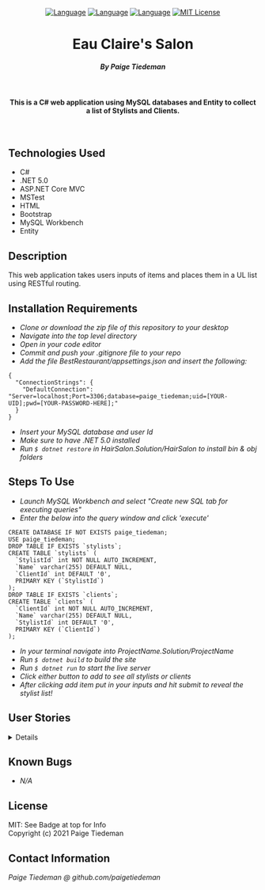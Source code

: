 <div align="center">

[![Language][language-shield]][language-url]
[![Language][languageH-shield]][languageH-url]
[![Language][languageC-shield]][languageC-url]
[![MIT License][license-shield]][license-url]


# Eau Claire's Salon


#### _By Paige Tiedeman_  

<br>

#### This is a C# web application using MySQL databases and Entity to collect a list of Stylists and Clients.  

<br>

  <!-- <img src="HairSalon/wwwroot/img/Table.jpg">   -->
  
</div>

## Technologies Used

* C#
* .NET 5.0
* ASP.NET Core MVC
* MSTest
* HTML 
* Bootstrap
* MySQL Workbench
* Entity

## Description

This web application takes users inputs of items and places them in a UL list using RESTful routing.

## Installation Requirements

* _Clone or download the zip file of this repository to your desktop_
* _Navigate into the top level directory_
* _Open in your code editor_
* _Commit and push your .gitignore file to your repo_
* _Add the file BestRestaurant/appsettings.json and insert the following:_
```
{
  "ConnectionStrings": {
    "DefaultConnection": "Server=localhost;Port=3306;database=paige_tiedeman;uid=[YOUR-UID];pwd=[YOUR-PASSWORD-HERE];"
  }
}
```
* _Insert your MySQL database and user Id_
* _Make sure to have .NET 5.0 installed_
* _Run `$ dotnet restore` in HairSalon.Solution/HairSalon to install bin & obj folders_



## Steps To Use
* _Launch MySQL Workbench and select "Create new SQL tab for executing queries"_
* _Enter the below into the query window and click 'execute'_
```
CREATE DATABASE IF NOT EXISTS paige_tiedeman;
USE paige_tiedeman;
DROP TABLE IF EXISTS `stylists`;
CREATE TABLE `stylists` (
  `StylistId` int NOT NULL AUTO_INCREMENT,
  `Name` varchar(255) DEFAULT NULL,
  `ClientId` int DEFAULT '0',
  PRIMARY KEY (`StylistId`)
);
DROP TABLE IF EXISTS `clients`;
CREATE TABLE `clients` (
  `ClientId` int NOT NULL AUTO_INCREMENT,
  `Name` varchar(255) DEFAULT NULL,
  `StylistId` int DEFAULT '0',
  PRIMARY KEY (`ClientId`)
);
```
* _In your terminal navigate into ProjectName.Solution/ProjectName_
* _Run `$ dotnet build` to build the site_
* _Run `$ dotnet run` to start the live server_
* _Click either button to add to see all stylists or clients_
* _After clicking add item put in your inputs and hit submit to reveal the stylist list!_

## User Stories

<details>

* As the salon owner, I need to be able to see a list of all stylists.
* As the salon owner, I need to be able to select a stylist, see their details, and see a list of all clients that belong to that stylist.
* As the salon owner, I need to add new stylists to our system when they are hired.
* As the salon owner, I need to be able to add new clients to a specific stylist. I should not be able to add a client if no stylists have been added.
</details>

## Known Bugs

* _N/A_

## License

MIT: See Badge at top for Info  
Copyright (c) 2021 Paige Tiedeman  

## Contact Information

_Paige Tiedeman @ github.com/paigetiedeman_  

[license-shield]: https://img.shields.io/badge/License-MIT-blue
[license-url]: https://opensource.org/licenses/MIT
[language-shield]: https://img.shields.io/badge/Language-C%23-green
[language-url]: https://docs.microsoft.com/en-us/dotnet/csharp/
[LanguageH-shield]: https://img.shields.io/badge/Language-HTML-red
[LanguageH-url]: https://developer.mozilla.org/en-US/docs/Web/HTML
[LanguageC-shield]: https://img.shields.io/badge/Language-CSS-blueviolet
[LanguageC-url]: https://developer.mozilla.org/en-US/docs/Web/CSS